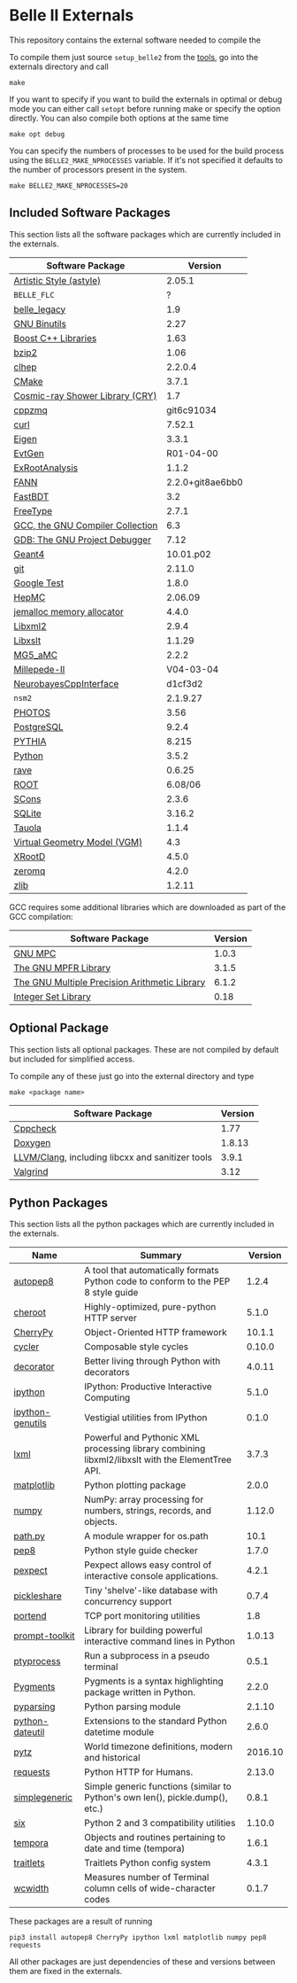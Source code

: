 Belle II Externals
==================

This repository contains the external software needed to compile the 

To compile them just source `setup_belle2` from the
[tools](https://stash.desy.de/projects/B2/repos/tools/), go into the externals
directory and call

    make

If you want to specify if you want to build the externals in optimal or debug
mode you can either call `setopt` before running make or specify the option
directly. You can also compile both options at the same time

    make opt debug

You can specify the numbers of processes to be used for the build process using
the `BELLE2_MAKE_NPROCESSES` variable. If it's not specified it defaults to the
number of processors present in the system.

    make BELLE2_MAKE_NPROCESSES=20


Included Software Packages
--------------------------

This section lists all the software packages which are currently included in
the externals. 

| Software Package                                                             | Version          |
|------------------------------------------------------------------------------|------------------|
| [Artistic Style (astyle)](http://astyle.sourceforge.net/)                    | 2.05.1           |
| `BELLE_FLC`                                                                  | ?                |
| [belle\_legacy](https://stash.desy.de/projects/B2G/repos/belle_legacy/)      | 1.9              |
| [GNU Binutils](https://www.gnu.org/software/binutils/)                       | 2.27             |
| [Boost C++ Libraries](http://www.boost.org/)                                 | 1.63             |
| [bzip2](http://www.bzip.org/)                                                | 1.06             |
| [clhep](http://proj-clhep.web.cern.ch/proj-clhep/)                           | 2.2.0.4          |
| [CMake](https://cmake.org/)                                                  | 3.7.1            |
| [Cosmic-ray Shower Library (CRY)](http://nuclear.llnl.gov/simulation/)       | 1.7              |
| [cppzmq](https://github.com/zeromq/cppzmq)                                   | git6c91034       |
| [curl](https://curl.haxx.se/)                                                | 7.52.1           |
| [Eigen](http://eigen.tuxfamily.org/)                                         | 3.3.1            |
| [EvtGen](http://evtgen.warwick.ac.uk/)                                       | R01-04-00        |
| [ExRootAnalysis](http://madgraph.hep.uiuc.edu/Downloads/ExRootAnalysis/)     | 1.1.2            |
| [FANN](http://leenissen.dk/fann/wp/)                                         | 2.2.0+git8ae6bb0 |
| [FastBDT](https://github.com/thomaskeck/FastBDT)                             | 3.2              |
| [FreeType](http://www.freetype.org/)                                         | 2.7.1            |
| [GCC, the GNU Compiler Collection](https://gcc.gnu.org/)                     | 6.3              |
| [GDB: The GNU Project Debugger](https://www.gnu.org/software/gdb/)           | 7.12             |
| [Geant4](http://geant4.web.cern.ch/geant4/)                                  | 10.01.p02        |
| [git](https://git-scm.com/)                                                  | 2.11.0           |
| [Google Test](https://github.com/google/googletest)                          | 1.8.0            |
| [HepMC](http://lcgapp.cern.ch/project/simu/HepMC/)                           | 2.06.09          |
| [jemalloc memory allocator](http://jemalloc.net/)                            | 4.4.0            |
| [Libxml2](http://www.xmlsoft.org)                                            | 2.9.4            |
| [Libxslt](http://xmlsoft.org/libxslt/)                                       | 1.1.29           |
| [MG5\_aMC](https://launchpad.net/mg5amcnlo)                                  | 2.2.2            |
| [Millepede-II](http://www.desy.de/~kleinwrt/MP2/doc/html/index.html)         | V04-03-04        |
| [NeurobayesCppInterface](https://github.com/thomaskeck/NeurobayesCppInterface) | d1cf3d2        |
| `nsm2`                                                                       | 2.1.9.27         |
| [PHOTOS](http://photospp.web.cern.ch/photospp/)                              | 3.56             |
| [PostgreSQL](http://www.postgresql.org/)                                     | 9.2.4            |
| [PYTHIA](http://home.thep.lu.se/~torbjorn/Pythia.html)                       | 8.215            |
| [Python](https://www.python.org/)                                            | 3.5.2            |
| [rave](https://github.com/rave-package/rave)                                 | 0.6.25           |
| [ROOT](https://root.cern.ch/)                                                | 6.08/06          |
| [SCons](http://scons.org/)                                                   | 2.3.6            |
| [SQLite](https://www.sqlite.org/)                                            | 3.16.2           |
| [Tauola](http://tauolapp.web.cern.ch/tauolapp/)                              | 1.1.4            |
| [Virtual Geometry Model (VGM)](http://ivana.home.cern.ch/ivana/VGM.html)     | 4.3              |
| [XRootD](http://xrootd.org/)                                                 | 4.5.0            |
| [zeromq](http://www.zeromq.org/)                                             | 4.2.0            |
| [zlib](http://www.zlib.net/)                                                 | 1.2.11           |

GCC requires some additional libraries which are downloaded as part of the GCC compilation:

| Software Package                                                             | Version          |
|------------------------------------------------------------------------------|------------------|
| [GNU MPC](http://www.multiprecision.org/)                                    | 1.0.3            |
| [The GNU MPFR Library](http://www.mpfr.org/)                                 | 3.1.5            |
| [The GNU Multiple Precision Arithmetic Library](https://gmplib.org/)         | 6.1.2            |
| [Integer Set Library](http://isl.gforge.inria.fr/)                           | 0.18             |

Optional Package
----------------

This section lists all optional packages. These are not compiled by default but
included for simplified access.

To compile any of these just go into the external directory and type

    make <package name>

| Software Package                                                             | Version          |
|------------------------------------------------------------------------------|------------------|
| [Cppcheck](http://cppcheck.sourceforge.net/)                                 | 1.77             |
| [Doxygen](http://www.doxygen.org)                                            | 1.8.13           |
| [LLVM/Clang](http://llvm.org/), including libcxx and sanitizer tools         | 3.9.1            |
| [Valgrind](http://valgrind.org/)                                             | 3.12             |


Python Packages
---------------

This section lists all the python packages which are currently included in the
externals.

| Name                                                              | Summary                                                                                          | Version |
|-------------------------------------------------------------------|--------------------------------------------------------------------------------------------------|---------|
| [autopep8](https://pypi.python.org/pypi/autopep8)                 | A tool that automatically formats Python code to conform to the PEP 8 style guide                | 1.2.4   |
| [cheroot](https://pypi.python.org/pypi/cheroot)                   | Highly-optimized, pure-python HTTP server                                                        | 5.1.0   |
| [CherryPy](https://pypi.python.org/pypi/CherryPy)                 | Object-Oriented HTTP framework                                                                   | 10.1.1  |
| [cycler](https://pypi.python.org/pypi/cycler)                     | Composable style cycles                                                                          | 0.10.0  |
| [decorator](https://pypi.python.org/pypi/decorator)               | Better living through Python with decorators                                                     | 4.0.11  |
| [ipython](https://pypi.python.org/pypi/ipython)                   | IPython: Productive Interactive Computing                                                        | 5.1.0   |
| [ipython-genutils](https://pypi.python.org/pypi/ipython-genutils) | Vestigial utilities from IPython                                                                 | 0.1.0   |
| [lxml](https://pypi.python.org/pypi/lxml)                         | Powerful and Pythonic XML processing library combining libxml2/libxslt with the ElementTree API. | 3.7.3   |
| [matplotlib](https://pypi.python.org/pypi/matplotlib)             | Python plotting package                                                                          | 2.0.0   |
| [numpy](https://pypi.python.org/pypi/numpy)                       | NumPy: array processing for numbers, strings, records, and objects.                              | 1.12.0  |
| [path.py](https://pypi.python.org/pypi/path.py)                   | A module wrapper for os.path                                                                     | 10.1    |
| [pep8](https://pypi.python.org/pypi/pep8)                         | Python style guide checker                                                                       | 1.7.0   |
| [pexpect](https://pypi.python.org/pypi/pexpect)                   | Pexpect allows easy control of interactive console applications.                                 | 4.2.1   |
| [pickleshare](https://pypi.python.org/pypi/pickleshare)           | Tiny 'shelve'-like database with concurrency support                                             | 0.7.4   |
| [portend](https://pypi.python.org/pypi/portend)                   | TCP port monitoring utilities                                                                    | 1.8     |
| [prompt-toolkit](https://pypi.python.org/pypi/prompt-toolkit)     | Library for building powerful interactive command lines in Python                                | 1.0.13  |
| [ptyprocess](https://pypi.python.org/pypi/ptyprocess)             | Run a subprocess in a pseudo terminal                                                            | 0.5.1   |
| [Pygments](https://pypi.python.org/pypi/Pygments)                 | Pygments is a syntax highlighting package written in Python.                                     | 2.2.0   |
| [pyparsing](https://pypi.python.org/pypi/pyparsing)               | Python parsing module                                                                            | 2.1.10  |
| [python-dateutil](https://pypi.python.org/pypi/python-dateutil)   | Extensions to the standard Python datetime module                                                | 2.6.0   |
| [pytz](https://pypi.python.org/pypi/pytz)                         | World timezone definitions, modern and historical                                                | 2016.10 |
| [requests](https://pypi.python.org/pypi/requests)                 | Python HTTP for Humans.                                                                          | 2.13.0  |
| [simplegeneric](https://pypi.python.org/pypi/simplegeneric)       | Simple generic functions (similar to Python's own len(), pickle.dump(), etc.)                    | 0.8.1   |
| [six](https://pypi.python.org/pypi/six)                           | Python 2 and 3 compatibility utilities                                                           | 1.10.0  |
| [tempora](https://pypi.python.org/pypi/tempora)                   | Objects and routines pertaining to date and time (tempora)                                       | 1.6.1   |
| [traitlets](https://pypi.python.org/pypi/traitlets)               | Traitlets Python config system                                                                   | 4.3.1   |
| [wcwidth](https://pypi.python.org/pypi/wcwidth)                   | Measures number of Terminal column cells of wide-character codes                                 | 0.1.7   |

These packages are a result of running

    pip3 install autopep8 CherryPy ipython lxml matplotlib numpy pep8 requests

All other packages are just dependencies of these and versions between them are
fixed in the externals.
